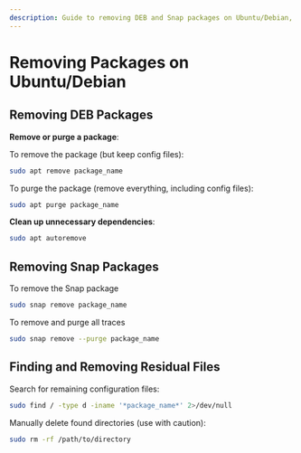 ```yaml
---
description: Guide to removing DEB and Snap packages on Ubuntu/Debian, including purging packages, cleaning dependencies, and removing residual files.
---
```


# Removing Packages on Ubuntu/Debian

## Removing DEB Packages

**Remove or purge a package**:

To remove the package (but keep config files):

```bash
sudo apt remove package_name
```

To purge the package (remove everything, including config files):

```bash
sudo apt purge package_name
```

**Clean up unnecessary dependencies**:

```bash
sudo apt autoremove
```

## Removing Snap Packages

To remove the Snap package

```bash
sudo snap remove package_name
```

To remove and purge all traces

```bash
sudo snap remove --purge package_name
```

## Finding and Removing Residual Files

Search for remaining configuration files:

```bash
sudo find / -type d -iname '*package_name*' 2>/dev/null
```

Manually delete found directories (use with caution):

```bash
sudo rm -rf /path/to/directory
```
